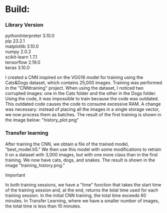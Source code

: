# Build:

### Library        Version ###

pythonInterpreter    3.10.0<br/>
pip                  23.2.1<br/>
matplotlib           3.10.0<br/>
numpy                2.0.2<br/>
scikit-learn         1.7.1<br/>
tensorflow           2.19.0<br/>
keras                3.10.0<br/>


I created a CNN inspired on the VGG16 model for training using the Cats&Dogs dataset, which contains 25,000 images. Training was performed in the "CNNtraining" project.
When using the dataset, I noticed two corrupted images: one in the Cats folder and the other in the Dogs folder.
Using the code, it was impossible to train because the code was outdated. This outdated code causes
the code to consume excessive RAM.
A change was necessary: ​​instead of placing all the images in a single storage vector, we now process them as batches.
The result of the first training is shown in the image below:
"history_plot.png"

### Transfer learning ###
After training the CNN, we obtain a file of the trained model, "best_model.h5." We then use this model with some modifications to retrain it on a dataset with 3,000 images, but with one more class than in the first training. We now have cats,
dogs, and snakes.
The result is shown in the image "training_history.png."

>[!Important]
>In both training sessions, we have a "time" function that takes the start time of the training session and, at the end, returns the total time used for each training session.
>In the initial CNN training, the total time exceeds 60 minutes. In Transfer Learning, where we have a smaller number of images, the total time is less than 10 minutes.
